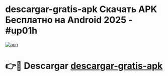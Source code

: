 # descargar-gratis-apk Скачать APK Бесплатно на Android 2025 - #up01h

[![acn](https://github.com/user-attachments/assets/0f9c940e-d8b0-45ae-aac7-cd30a18b3e1c)](https://apps.freeplayer.one?title=descargar-gratis-apk&ref=9RF)

# 👉🔴 Descargar [descargar-gratis-apk](https://apps.freeplayer.one?title=descargar-gratis-apk&ref=9RF)